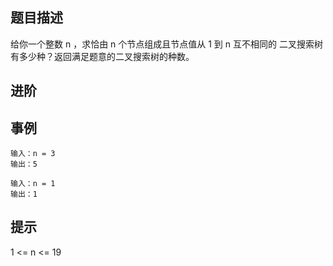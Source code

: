 ## 题目描述

给你一个整数 n ，求恰由 n 个节点组成且节点值从 1 到 n 互不相同的 二叉搜索树 有多少种？返回满足题意的二叉搜索树的种数。

## 进阶

## 事例

```
输入：n = 3
输出：5
```

```
输入：n = 1
输出：1
```

## 提示

1 <= n <= 19

